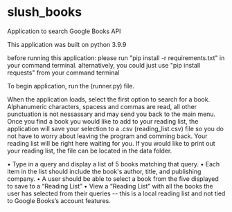 # slush_books
Application to search Google Books API

This application was built on python 3.9.9

before running this application:
please run "pip install -r requirements.txt" in your command terminal. 
alternatively, you could just use "pip install requests" from your command terminal

To begin application, run the (runner.py) file.

When the application loads, select the first option to search for a book. Alphanumeric characters, spacess and commas are read,
all other punctuation is not nessassary and may send you back to the main menu.  Once you find a book you would
like to add to your reading list, the application will save your selection to a .csv (reading_list.csv) file so you do not have to 
worry about leaving the program and comming back.  Your reading list will be right here waiting for you.  If you would like to 
print out your reading list, the file can be located in the data folder.



• Type in a query and display a list of 5 books matching that query.
• Each item in the list should include the book's author, title, and publishing company.
• A user should be able to select a book from the five displayed to save to a “Reading List”
• View a “Reading List” with all the books the user has selected from their queries -- this is a local reading list and not tied to Google Books’s account features.
